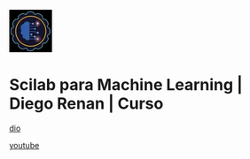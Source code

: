 ![alt text](image.png)

# Scilab para Machine Learning | Diego Renan | Curso

[dio](https://web.dio.me/course/scilab-para-ml/learning/cf58d2fa-d0dc-450f-96bb-5210031d5f43)

[youtube](https://www.youtube.com/playlist?list=PLUFkgDlXfnjtscdNxq6jf6Q9yjaH11qb1)
